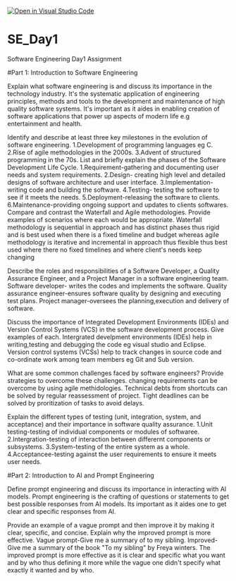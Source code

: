 [![Open in Visual Studio Code](https://classroom.github.com/assets/open-in-vscode-2e0aaae1b6195c2367325f4f02e2d04e9abb55f0b24a779b69b11b9e10269abc.svg)](https://classroom.github.com/online_ide?assignment_repo_id=15571342&assignment_repo_type=AssignmentRepo)
# SE_Day1
Software Engineering Day1 Assignment

#Part 1: Introduction to Software Engineering

Explain what software engineering is and discuss its importance in the technology industry.
It's the systematic application of engineering principles, methods and tools to the development and maintenance of high quality software systems. It's important as it aides in enabling creation of software applications that power up aspects of modern life e.g entertainment and health.

Identify and describe at least three key milestones in the evolution of software engineering.
1.Development of programming languages eg C.
2.Rise of agile methodologies in the 2000s.
3.Advent of structured programming in the 70s.
List and briefly explain the phases of the Software Development Life Cycle.
1.Requirement-gathering and documenting user needs and system requirements.
2.Design- creating high level and detailed designs of software architecture and user interface.
3.Implementation-writing code and building the software.
4.Testing- testing the software to see if it meets the needs.
5.Deployment-releasing the software to clients.
6.Maintenance-providing ongoing support and updates to clients softwares. 
Compare and contrast the Waterfall and Agile methodologies. Provide examples of scenarios where each would be appropriate.
Waterfall methodology is sequential in approach and has distinct phases thus rigid and is best used when there is a fixed timeline and budget whereas agile methodology is iterative and incremental in approach thus flexible thus best used where there no fixed timelines and where client's needs keep changing

Describe the roles and responsibilities of a Software Developer, a Quality Assurance Engineer, and a Project Manager in a software engineering team.
Software developer- writes the codes and implements the software.
Quality assurance engineer-ensures software quality by designing and executing test plans.
Project manager-oversees the planning,execution and delivery of software.

Discuss the importance of Integrated Development Environments (IDEs) and Version Control Systems (VCS) in the software development process. Give examples of each.
Intergrated develpment environments (IDEs) help in writing,testing and debugging the code eg visual studio and Eclipse.
Version  control systems (VCSs) help to track changes in source code and co-ordinate work among team members eg Git and Sub version.

What are some common challenges faced by software engineers? Provide strategies to overcome these challenges.
changing requirements can be overcome by using  agile methidologies.
Technical debts from shortcuts can be solved by regular reassessment  of project.
Tight deadlines can be solved by proritization of tasks to avoid delays.

Explain the different types of testing (unit, integration, system, and acceptance) and their importance in software quality assurance.
1.Unit testing-testing of individual components or modules of softwaree.
2.Intergration-testing of interaction between differernt components or subsystems.
3.System-testing of the entire system as a whole.
4.Acceptancee-testing against the user requirements to ensure it meets user needs.

#Part 2: Introduction to AI and Prompt Engineering


Define prompt engineering and discuss its importance in interacting with AI models.
Prompt engineering is the crafting of questions or statements to get best possible responses from AI models. Its important as it aides one to get clear and specific responses from AI.

Provide an example of a vague prompt and then improve it by making it clear, specific, and concise. Explain why the improved prompt is more effective.
Vague prompt-Give me a summary of to my sibling.
Improved-Give me a summary of the book "To my sibling" by Freya winters.
The improved prompt is more effective as it is clear and specific what you want and by who thus defining it more while the vague one didn't specify what exactly it wanted and by who.
